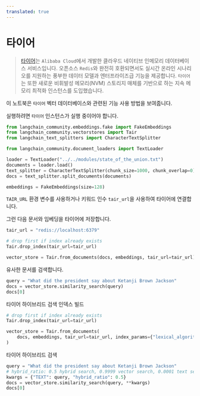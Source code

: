 ```yaml
---
translated: true
---
```


# 타이어

>[타이어](https://www.alibabacloud.com/help/en/tair/latest/what-is-tair)는 `Alibaba Cloud`에서 개발한 클라우드 네이티브 인메모리 데이터베이스 서비스입니다.
오픈소스 `Redis`와 완전히 호환되면서도 실시간 온라인 시나리오를 지원하는 풍부한 데이터 모델과 엔터프라이즈급 기능을 제공합니다. `타이어`는 또한 새로운 비휘발성 메모리(NVM) 스토리지 매체를 기반으로 하는 지속 메모리 최적화 인스턴스를 도입했습니다.

이 노트북은 `타이어` 벡터 데이터베이스와 관련된 기능 사용 방법을 보여줍니다.

실행하려면 `타이어` 인스턴스가 실행 중이어야 합니다.

```python
from langchain_community.embeddings.fake import FakeEmbeddings
from langchain_community.vectorstores import Tair
from langchain_text_splitters import CharacterTextSplitter
```

```python
from langchain_community.document_loaders import TextLoader

loader = TextLoader("../../modules/state_of_the_union.txt")
documents = loader.load()
text_splitter = CharacterTextSplitter(chunk_size=1000, chunk_overlap=0)
docs = text_splitter.split_documents(documents)

embeddings = FakeEmbeddings(size=128)
```

`TAIR_URL` 환경 변수를 사용하거나 키워드 인수 `tair_url`을 사용하여 타이어에 연결합니다.

그런 다음 문서와 임베딩을 타이어에 저장합니다.

```python
tair_url = "redis://localhost:6379"

# drop first if index already exists
Tair.drop_index(tair_url=tair_url)

vector_store = Tair.from_documents(docs, embeddings, tair_url=tair_url)
```

유사한 문서를 검색합니다.

```python
query = "What did the president say about Ketanji Brown Jackson"
docs = vector_store.similarity_search(query)
docs[0]
```

타이어 하이브리드 검색 인덱스 빌드

```python
# drop first if index already exists
Tair.drop_index(tair_url=tair_url)

vector_store = Tair.from_documents(
    docs, embeddings, tair_url=tair_url, index_params={"lexical_algorithm": "bm25"}
)
```

타이어 하이브리드 검색

```python
query = "What did the president say about Ketanji Brown Jackson"
# hybrid_ratio: 0.5 hybrid search, 0.9999 vector search, 0.0001 text search
kwargs = {"TEXT": query, "hybrid_ratio": 0.5}
docs = vector_store.similarity_search(query, **kwargs)
docs[0]
```

